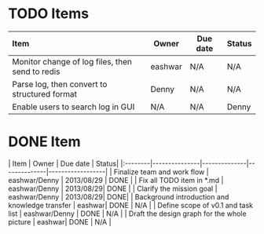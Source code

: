 # TODO Items
| Item             |    Owner              | Due date | Status|
|:-----|--------------|--------------|------------------| 
| Monitor change of log files, then send to redis | eashwar| N/A | N/A |
| Parse log, then convert to structured format | Denny| N/A | N/A |
| Enable users to search log in GUI | N/A| N/A | Denny |

# DONE Item
| Item |    Owner              | Due date | Status|
|:--------|---------------|--------------|--------------|------------------| 
| Finalize team and work flow | eashwar/Denny | 2013/08/29 | DONE |
| Fix all TODO item in *.md | eashwar/Denny | 2013/08/29| DONE |
| Clarify the mission goal  | eashwar/Denny | 2013/08/29| DONE|
| Background introduction and knowledge transfer | eashwar| DONE | N/A |
| Define scope of v0.1 and task list | eashwar/Denny | DONE | N/A |
| Draft the design graph for the whole picture | eashwar| DONE | N/A |
